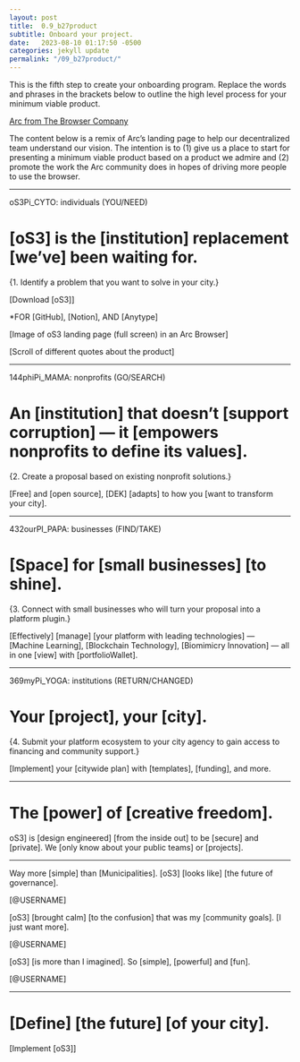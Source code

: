 ```yaml
---
layout: post
title:  0.9_b27product
subtitle: Onboard your project.
date:   2023-08-10 01:17:50 -0500
categories: jekyll update
permalink: "/09_b27product/"
---
```


This is the fifth step to create your onboarding program. Replace the words and phrases in the brackets below to outline the high level process for your minimum viable product.

[Arc from The Browser Company](https://arc.net/)

The content below is a remix of Arc’s landing page to help our decentralized team understand our vision. The intention is to (1) give us a place to start for presenting a minimum viable product based on a product we admire and (2) promote the work the Arc community does in hopes of driving more people to use the browser.

---

oS3Pi_CYTO: individuals (YOU/NEED)

# [oS3] is the [institution] replacement [we’ve] been waiting for.

{1. Identify a problem that you want to solve in your city.}

[Download [oS3]]

*FOR [GitHub], [Notion], AND [Anytype]

[Image of oS3 landing page (full screen) in an Arc Browser]

[Scroll of different quotes about the product]

---

144phiPi_MAMA: nonprofits (GO/SEARCH)

# An [institution] that doesn’t [support corruption] — it [empowers nonprofits to define its values].

{2. Create a proposal based on existing nonprofit solutions.}

[Free] and [open source], [DEK] [adapts] to how you [want to transform your city].

---

432ourPI_PAPA: businesses (FIND/TAKE)

# [Space] for [small businesses] [to shine].

{3. Connect with small businesses who will turn your proposal into a platform plugin.}

[Effectively] [manage] [your platform with leading technologies] — [Machine Learning], [Blockchain Technology], [Biomimicry Innovation] — all in one [view] with [portfolioWallet].

---

369myPi_YOGA: institutions (RETURN/CHANGED)

# Your [project], your [city].

{4. Submit your platform ecosystem to your city agency to gain access to financing and community support.}

[Implement] your [citywide plan] with [templates], [funding], and more.

---

# The [power] of [creative freedom].

oS3] is [design engineered] [from the inside out] to be [secure] and [private]. We [only know about your public teams] or [projects].

---

Way more [simple] than [Municipalities]. [oS3] [looks like] [the future of governance].

[@USERNAME]

[oS3] [brought calm] [to the confusion] that was my [community goals]. [I just want more].

[@USERNAME]

[oS3] [is more than I imagined]. So [simple], [powerful] and [fun].

[@USERNAME]

---

# [Define] [the future] [of your city].

[Implement [oS3]]
